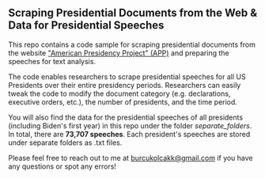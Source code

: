 ## Scraping Presidential Documents from the Web & Data for Presidential Speeches 

This repo contains a code sample for scraping presidential documents from the website ["American Presidency Project" (APP)](https://www.presidency.ucsb.edu/) and preparing the speeches for text analysis. 

The code enables researchers to scrape presidential speeches for all US Presidents over their entire presidency periods. Researchers can easily tweak the code to modify the document category (e.g. declarations, executive orders, etc.), the number of presidents, and the time period.

You will also find the data for the presidential speeches of all presidents (including Biden's first year) in this repo under the folder <i>separate_folders</i>. In total, there are **73,707 speeches**. Each president's speeches are stored under separate folders as .txt files.

Please feel free to reach out to me at [burcukolcakk@gmail.com](burcukolcakk@gmail.com) if you have any questions or spot any errors!

